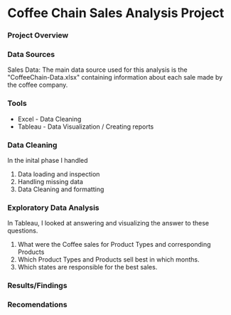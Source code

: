 # Coffee Chain Sales Analysis Project


### Project Overview

### Data Sources

Sales Data: The main data source used for this analysis is the "CoffeeChain-Data.xlsx" containing information about each sale made by the coffee company.

### Tools

- Excel - Data Cleaning
- Tableau - Data Visualization / Creating reports

### Data Cleaning

In the inital phase I handled
1. Data loading and inspection
2. Handling missing data
3. Data Cleaning and formatting

### Exploratory Data Analysis

In Tableau, I looked at answering and visualizing the answer to these questions.
1. What were the Coffee sales for Product Types and corresponding Products
2. Which Product Types and Products sell best in which months.
3. Which states are responsible for the best sales.


### Results/Findings

### Recomendations
